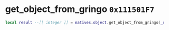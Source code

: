 # get_object_from_gringo `0x111501F7`

```lua
local result --[[ integer ]] = natives.object.get_object_from_gringo(_unk0 --[[ integer ]])
```